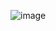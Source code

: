 ![image](https://github.com/YasinBulgani/WepOtomasyonMimarisi/assets/119963496/bfe1e912-c0db-401f-a112-18410a9792a1)
